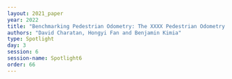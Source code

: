 ```yaml
---
layout: 2021_paper
year: 2022
title: "Benchmarking Pedestrian Odometry: The XXXX Pedestrian Odometry Dataset (XPOD)"
authors: "David Charatan, Hongyi Fan and Benjamin Kimia"
type: Spotlight
day: 3
session: 6
session-name: Spotlight6
order: 66
---
```

